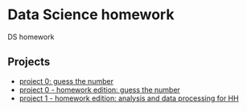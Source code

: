 # Data Science homework
DS homework

## Projects

* [project 0: guess the number](https://github.com/dv-nova/sf_data_science/tree/main/project_0)
* [project 0 - homework edition: guess the number](https://github.com/dv-nova/sf_data_science/tree/main/project_0_HW)
* [project 1 - homework edition: analysis and data processing for HH](https://github.com/dv-nova/sf_data_science/tree/main/project_1)
